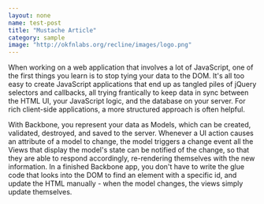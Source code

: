 ```yaml
---
layout: none
name: test-post
title: "Mustache Article"
category: sample
image: "http://okfnlabs.org/recline/images/logo.png"
---
```


When working on a web application that involves a lot of JavaScript, one of the first things 
you learn is to stop tying your data to the DOM. It's all too easy to create JavaScript
applications that end up as tangled piles of jQuery selectors and callbacks, 
all trying frantically to keep data in sync between the HTML UI, your JavaScript 
logic, and the database on your server. For rich client-side applications, 
a more structured approach is often helpful.

With Backbone, you represent your data as Models, which can be created, validated,
destroyed, and saved to the server. Whenever a UI action causes an attribute of 
a model to change, the model triggers a change event all the Views that display
the model's state can be notified of the change, so that they are able to respond accordingly,
re-rendering themselves with the new information. In a finished Backbone app, you don't
have to write the glue code that looks into the DOM to find an element with a specific id, 
and update the HTML manually - when the model changes, the views simply update themselves.
